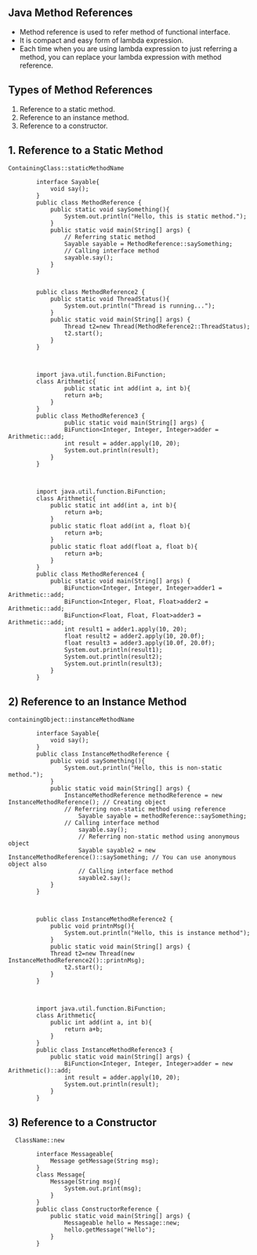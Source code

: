 ## Java Method References
- Method reference is used to refer method of functional interface. 
- It is compact and easy form of lambda expression. 
- Each time when you are using lambda expression to just referring a method, you can replace your lambda expression with method reference.

## Types of Method References
1. Reference to a static method.
2. Reference to an instance method.
3. Reference to a constructor.

## 1. Reference to a Static Method
`ContainingClass::staticMethodName  `

            interface Sayable{  
                void say();  
            }  
            public class MethodReference {  
                public static void saySomething(){  
                    System.out.println("Hello, this is static method.");  
                }  
                public static void main(String[] args) {  
                    // Referring static method  
                    Sayable sayable = MethodReference::saySomething;  
                    // Calling interface method  
                    sayable.say();  
                }  
            }  


            public class MethodReference2 {  
                public static void ThreadStatus(){  
                    System.out.println("Thread is running...");  
                }  
                public static void main(String[] args) {  
                    Thread t2=new Thread(MethodReference2::ThreadStatus);  
                    t2.start();       
                }  
            } 



            import java.util.function.BiFunction;  
            class Arithmetic{  
                    public static int add(int a, int b){  
                    return a+b;  
                }  
            }  
            public class MethodReference3 {  
                    public static void main(String[] args) {  
                    BiFunction<Integer, Integer, Integer>adder = Arithmetic::add;  
                    int result = adder.apply(10, 20);  
                    System.out.println(result);  
                }  
            }  



            import java.util.function.BiFunction;  
            class Arithmetic{  
                public static int add(int a, int b){  
                    return a+b;  
                }  
                public static float add(int a, float b){  
                    return a+b;  
                }  
                public static float add(float a, float b){  
                    return a+b;  
                }  
            }  
            public class MethodReference4 {  
                public static void main(String[] args) {  
                    BiFunction<Integer, Integer, Integer>adder1 = Arithmetic::add;  
                    BiFunction<Integer, Float, Float>adder2 = Arithmetic::add;  
                    BiFunction<Float, Float, Float>adder3 = Arithmetic::add;  
                    int result1 = adder1.apply(10, 20);  
                    float result2 = adder2.apply(10, 20.0f);  
                    float result3 = adder3.apply(10.0f, 20.0f);  
                    System.out.println(result1);  
                    System.out.println(result2);  
                    System.out.println(result3);  
                }  
            } 


## 2) Reference to an Instance Method
` containingObject::instanceMethodName  `

            interface Sayable{  
                void say();  
            }  
            public class InstanceMethodReference {  
                public void saySomething(){  
                    System.out.println("Hello, this is non-static method.");  
                }  
                public static void main(String[] args) {  
                    InstanceMethodReference methodReference = new InstanceMethodReference(); // Creating object  
                    // Referring non-static method using reference  
                        Sayable sayable = methodReference::saySomething;  
                    // Calling interface method  
                        sayable.say();  
                        // Referring non-static method using anonymous object  
                        Sayable sayable2 = new InstanceMethodReference()::saySomething; // You can use anonymous object also  
                        // Calling interface method  
                        sayable2.say();  
                }  
            }



            public class InstanceMethodReference2 {  
                public void printnMsg(){  
                    System.out.println("Hello, this is instance method");  
                }  
                public static void main(String[] args) {  
                Thread t2=new Thread(new InstanceMethodReference2()::printnMsg);  
                    t2.start();       
                }  
            }



            import java.util.function.BiFunction;  
            class Arithmetic{  
                public int add(int a, int b){  
                    return a+b;  
                }  
            }  
            public class InstanceMethodReference3 {  
                public static void main(String[] args) {  
                    BiFunction<Integer, Integer, Integer>adder = new Arithmetic()::add;  
                    int result = adder.apply(10, 20);  
                    System.out.println(result);  
                }  
            }    



## 3) Reference to a Constructor
`   ClassName::new  `

            interface Messageable{  
                Message getMessage(String msg);  
            }  
            class Message{  
                Message(String msg){  
                    System.out.print(msg);  
                }  
            }  
            public class ConstructorReference {  
                public static void main(String[] args) {  
                    Messageable hello = Message::new;  
                    hello.getMessage("Hello");  
                }  
            }

            